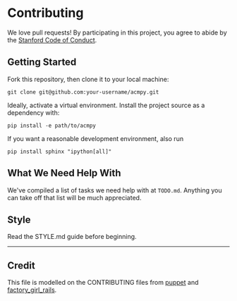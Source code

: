 # Contributing

We love pull requests! By participating in this project, you agree to abide by the [Stanford Code of Conduct](https://adminguide.stanford.edu/chapter-1/subchapter-1/policy-1-1-1).

## Getting Started

Fork this repository, then clone it to your local machine:

```
git clone git@github.com:your-username/acmpy.git
```

Ideally, activate a virtual environment. Install the project source as a dependency with:

```
pip install -e path/to/acmpy
```

If you want a reasonable development environment, also run

```
pip install sphinx "ipython[all]"
```

## What We Need Help With

We've compiled a list of tasks we need help with at `TODO.md`. Anything you can take off that list will be much appreciated.

## Style

Read the STYLE.md guide before beginning.

---

## Credit

This file is modelled on the CONTRIBUTING files from [puppet](https://github.com/puppetlabs/puppet/blob/master/CONTRIBUTING.md) and [factory_girl_rails](https://github.com/thoughtbot/factory_girl_rails/blob/master/CONTRIBUTING.md).

